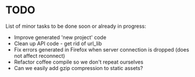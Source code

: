 TODO
====

List of minor tasks to be done soon or already in progress:

* Improve generated 'new project' code
* Clean up API code - get rid of url_lib
* Fix errors generated in Firefox when server connection is dropped (does not affect reconnect) 
* Refactor coffee compile so we don't repeat ourselves
* Can we easily add gzip compression to static assets?
